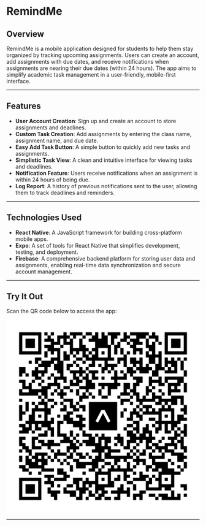 # RemindMe

## Overview

RemindMe is a mobile application designed for students to help them stay organized by tracking upcoming assignments. Users can create an account, add assignments with due dates, and receive notifications when assignments are nearing their due dates (within 24 hours). The app aims to simplify academic task management in a user-friendly, mobile-first interface.

---

## Features

- **User Account Creation**: Sign up and create an account to store assignments and deadlines.
- **Custom Task Creation**: Add assignments by entering the class name, assignment name, and due date.
- **Easy Add Task Button**: A simple button to quickly add new tasks and assignments.
- **Simplistic Task View**: A clean and intuitive interface for viewing tasks and deadlines.
- **Notification Feature**: Users receive notifications when an assignment is within 24 hours of being due.
- **Log Report**: A history of previous notifications sent to the user, allowing them to track deadlines and reminders.

---

## Technologies Used

- **React Native**: A JavaScript framework for building cross-platform mobile apps.
- **Expo**: A set of tools for React Native that simplifies development, testing, and deployment.
- **Firebase**: A comprehensive backend platform for storing user data and assignments, enabling real-time data synchronization and secure account management.

---

## Try It Out

Scan the QR code below to access the app:

![Scan to Try RemindMe](assets/qrCode_RemindMe.svg)

---

